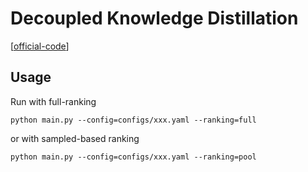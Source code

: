 

# Decoupled Knowledge Distillation

[[official-code](https://github.com/megvii-research/mdistiller/blob/master/mdistiller/distillers/DKD.py)]


## Usage

Run with full-ranking

    python main.py --config=configs/xxx.yaml --ranking=full

or with sampled-based ranking

    python main.py --config=configs/xxx.yaml --ranking=pool